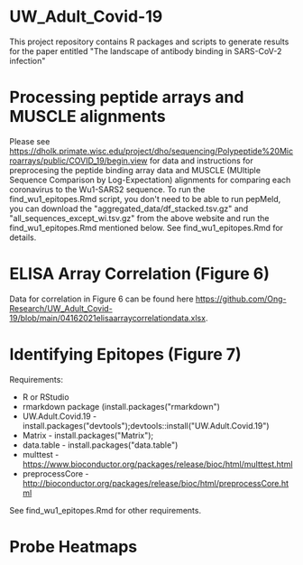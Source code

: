 # UW_Adult_Covid-19

This project repository contains R packages and scripts to generate results for the paper entitled
"The landscape of antibody binding in SARS-CoV-2 infection"

# Processing peptide arrays and MUSCLE alignments

Please see https://dholk.primate.wisc.edu/project/dho/sequencing/Polypeptide%20Microarrays/public/COVID_19/begin.view for data
and instructions for preprocesing the peptide binding array data and MUSCLE (MUltiple Sequence Comparison by Log-Expectation) alignments for comparing each coronavirus to the Wu1-SARS2 sequence.  To run the find_wu1_epitopes.Rmd script, you don't need to be able to run pepMeld, you can download the "aggregated_data/df_stacked.tsv.gz" and "all_sequences_except_wi.tsv.gz" from the above website and run the find_wu1_epitopes.Rmd mentioned below.  See find_wu1_epitopes.Rmd for details.

# ELISA Array Correlation (Figure 6)

Data for correlation in Figure 6 can be found here https://github.com/Ong-Research/UW_Adult_Covid-19/blob/main/04162021elisaarraycorrelationdata.xlsx.

# Identifying Epitopes (Figure 7)

Requirements:
- R or RStudio
- rmarkdown package (install.packages("rmarkdown")
- UW.Adult.Covid.19 - install.packages("devtools");devtools::install("UW.Adult.Covid.19")
- Matrix - install.packages("Matrix");
- data.table - install.packages("data.table")
- multtest - https://www.bioconductor.org/packages/release/bioc/html/multtest.html
- preprocessCore - http://bioconductor.org/packages/release/bioc/html/preprocessCore.html

See find_wu1_epitopes.Rmd for other requirements.


# Probe Heatmaps

<Insert Instructions here for heatmap>

